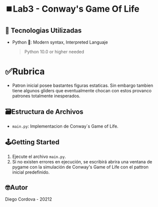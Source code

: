 # ⏹️Lab3 - Conway's Game Of Life

## 📡 Tecnologias Utilizadas
- Python 🐍: Modern syntax, Interpreted Languaje
  > Python 10.0 or higher needed

# ✅Rubrica

- Patron inicial
  posee bastantes figuras estaticas. Sin embargo tambien tiene algunos gliders que 
  eventualmente chocan con estos provanco patrones totalmente inesperados.

## 🗃️Estructura de Archivos
- `main.py`: Implementacion de Conway´s Game of Life.

## 🕹️Getting Started

1. Ejecute el archivo `main.py`.
2. Si no existen errores en ejecución, se escribirá abrira una ventana de pygame con la simulación de Conway's Game of Life con el pattron inicial predefinido.

## 🤓Autor

Diego Cordova - 20212

